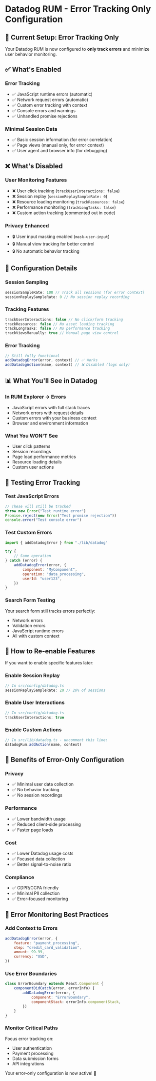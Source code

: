 # Datadog RUM - Error Tracking Only Configuration

## 🎯 **Current Setup: Error Tracking Only**

Your Datadog RUM is now configured to **only track errors** and minimize user behavior monitoring.

## ✅ **What's Enabled**

### **Error Tracking**

- ✅ JavaScript runtime errors (automatic)
- ✅ Network request errors (automatic)
- ✅ Custom error tracking with context
- ✅ Console errors and warnings
- ✅ Unhandled promise rejections

### **Minimal Session Data**

- ✅ Basic session information (for error correlation)
- ✅ Page views (manual only, for error context)
- ✅ User agent and browser info (for debugging)

## ❌ **What's Disabled**

### **User Monitoring Features**

- ❌ User click tracking (`trackUserInteractions: false`)
- ❌ Session replay (`sessionReplaySampleRate: 0`)
- ❌ Resource loading monitoring (`trackResources: false`)
- ❌ Performance monitoring (`trackLongTasks: false`)
- ❌ Custom action tracking (commented out in code)

### **Privacy Enhanced**

- 🔒 User input masking enabled (`mask-user-input`)
- 🔒 Manual view tracking for better control
- 🔒 No automatic behavior tracking

## 🔧 **Configuration Details**

### **Session Sampling**

```typescript
sessionSampleRate: 100 // Track all sessions (for error context)
sessionReplaySampleRate: 0 // No session replay recording
```

### **Tracking Features**

```typescript
trackUserInteractions: false // No click/form tracking
trackResources: false // No asset loading tracking
trackLongTasks: false // No performance tracking
trackViewsManually: true // Manual page view control
```

### **Error Tracking**

```typescript
// Still fully functional
addDatadogError(error, context) // ✅ Works
addDatadogAction(name, context) // ❌ Disabled (logs only)
```

## 📊 **What You'll See in Datadog**

### **In RUM Explorer → Errors**

- JavaScript errors with full stack traces
- Network errors with request details
- Custom errors with your business context
- Browser and environment information

### **What You WON'T See**

- User click patterns
- Session recordings
- Page load performance metrics
- Resource loading details
- Custom user actions

## 🧪 **Testing Error Tracking**

### **Test JavaScript Errors**

```javascript
// These will still be tracked
throw new Error("Test runtime error")
Promise.reject(new Error("Test promise rejection"))
console.error("Test console error")
```

### **Test Custom Errors**

```javascript
import { addDatadogError } from "./lib/datadog"

try {
	// Some operation
} catch (error) {
	addDatadogError(error, {
		component: "MyComponent",
		operation: "data_processing",
		userId: "user123",
	})
}
```

### **Search Form Testing**

Your search form still tracks errors perfectly:

- Network errors
- Validation errors
- JavaScript runtime errors
- All with custom context

## 🔄 **How to Re-enable Features**

If you want to enable specific features later:

### **Enable Session Replay**

```typescript
// In src/config/datadog.ts
sessionReplaySampleRate: 20 // 20% of sessions
```

### **Enable User Interactions**

```typescript
// In src/config/datadog.ts
trackUserInteractions: true
```

### **Enable Custom Actions**

```typescript
// In src/lib/datadog.ts - uncomment this line:
datadogRum.addAction(name, context)
```

## 🎯 **Benefits of Error-Only Configuration**

### **Privacy**

- ✅ Minimal user data collection
- ✅ No behavior tracking
- ✅ No session recordings

### **Performance**

- ✅ Lower bandwidth usage
- ✅ Reduced client-side processing
- ✅ Faster page loads

### **Cost**

- ✅ Lower Datadog usage costs
- ✅ Focused data collection
- ✅ Better signal-to-noise ratio

### **Compliance**

- ✅ GDPR/CCPA friendly
- ✅ Minimal PII collection
- ✅ Error-focused monitoring

## 🚨 **Error Monitoring Best Practices**

### **Add Context to Errors**

```javascript
addDatadogError(error, {
	feature: "payment_processing",
	step: "credit_card_validation",
	amount: 99.99,
	currency: "USD",
})
```

### **Use Error Boundaries**

```jsx
class ErrorBoundary extends React.Component {
	componentDidCatch(error, errorInfo) {
		addDatadogError(error, {
			component: "ErrorBoundary",
			componentStack: errorInfo.componentStack,
		})
	}
}
```

### **Monitor Critical Paths**

Focus error tracking on:

- User authentication
- Payment processing
- Data submission forms
- API integrations

Your error-only configuration is now active! 🎯
